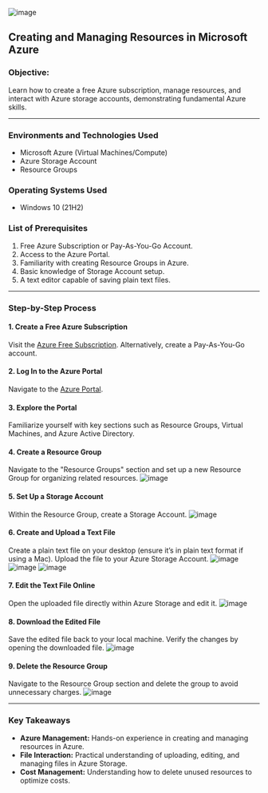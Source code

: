 ![image](https://github.com/user-attachments/assets/a4f688b9-cdc5-4ec3-8657-b44bc438c47a)

## Creating and Managing Resources in Microsoft Azure

### Objective:
Learn how to create a free Azure subscription, manage resources, and interact with Azure storage accounts, demonstrating fundamental Azure skills.

---

### Environments and Technologies Used
- Microsoft Azure (Virtual Machines/Compute)
- Azure Storage Account
- Resource Groups

### Operating Systems Used
- Windows 10 (21H2)

### List of Prerequisites
1. Free Azure Subscription or Pay-As-You-Go Account.
2. Access to the Azure Portal.
3. Familiarity with creating Resource Groups in Azure.
4. Basic knowledge of Storage Account setup.
5. A text editor capable of saving plain text files.

---

### Step-by-Step Process

#### 1. Create a Free Azure Subscription
Visit the [Azure Free Subscription](https://azure.microsoft.com/free). Alternatively, create a Pay-As-You-Go account.

#### 2. Log In to the Azure Portal
Navigate to the [Azure Portal](https://portal.azure.com).

#### 3. Explore the Portal
Familiarize yourself with key sections such as Resource Groups, Virtual Machines, and Azure Active Directory.

#### 4. Create a Resource Group
Navigate to the "Resource Groups" section and set up a new Resource Group for organizing related resources.
![image](https://github.com/user-attachments/assets/eb7489be-80a3-450d-8cd4-4e59d9a80fd8)

#### 5. Set Up a Storage Account
Within the Resource Group, create a Storage Account.
![image](https://github.com/user-attachments/assets/6afee8a1-cf93-4f65-a4eb-6fe6aa7fa36c)

#### 6. Create and Upload a Text File
Create a plain text file on your desktop (ensure it’s in plain text format if using a Mac). Upload the file to your Azure Storage Account.
![image](https://github.com/user-attachments/assets/0b000f62-3967-4cca-b305-5d3c43aa8541)
![image](https://github.com/user-attachments/assets/4351fd94-d519-41a1-94e1-c89e21780c47)
![image](https://github.com/user-attachments/assets/0c30d5bb-50ed-4317-a521-2efce3e73993)

#### 7. Edit the Text File Online
Open the uploaded file directly within Azure Storage and edit it.
![image](https://github.com/user-attachments/assets/cf5660e5-b7ac-483c-96aa-343dbae2f944)

#### 8. Download the Edited File
Save the edited file back to your local machine. Verify the changes by opening the downloaded file.
![image](https://github.com/user-attachments/assets/f7801f66-b80b-4174-aceb-2fbb6e24210f)

#### 9. Delete the Resource Group
Navigate to the Resource Group section and delete the group to avoid unnecessary charges.
![image](https://github.com/user-attachments/assets/d8298ab5-4da4-46a7-b4af-ac35242d3952)


---

### Key Takeaways
- **Azure Management:** Hands-on experience in creating and managing resources in Azure.
- **File Interaction:** Practical understanding of uploading, editing, and managing files in Azure Storage.
- **Cost Management:** Understanding how to delete unused resources to optimize costs.

